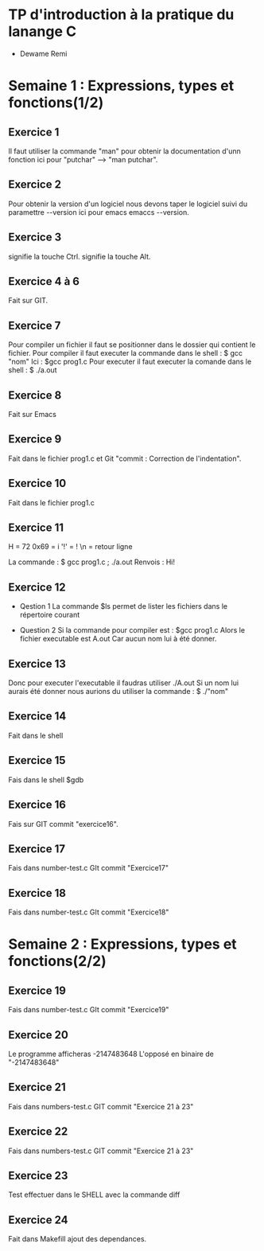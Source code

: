 # TP d'introduction à la pratique du lanange C

* Dewame Remi


# Semaine 1 : Expressions, types et fonctions(1/2)

## Exercice 1
Il faut utiliser la commande "man" pour obtenir la documentation d'unn fonction ici pour "putchar" --> "man putchar".

## Exercice 2
Pour obtenir la version d'un logiciel nous devons taper le logiciel suivi du paramettre --version ici pour emacs emaccs --version.

## Exercice 3
<C-> signifie la touche Ctrl.
<M-> signifie la touche Alt.

## Exercice 4 à 6 
Fait sur GIT.

## Exercice 7
Pour compiler un fichier il faut se positionner dans le dossier qui contient le fichier.
Pour compiler il faut executer la commande dans le shell : $ gcc "nom"
Ici : $gcc prog1.c
Pour executer il faut executer la comande dans le shell : $ ./a.out

## Exercice 8
Fait sur Emacs

## Exercice 9 
Fait dans le fichier prog1.c et Git "commit : Correction de l'indentation".

## Exercice 10
Fait dans le fichier prog1.c


## Exercice 11
H = 72
0x69 = i
'!' = !
\n = retour ligne

La commande : $ gcc prog1.c ; ./a.out
Renvois : Hi!

## Exercice 12
* Qestion 1
La commande $ls permet de lister les fichiers dans le répertoire courant

* Question 2
Si la commande pour compiler est : $gcc prog1.c 
Alors le fichier executable est A.out
Car aucun nom lui à été donner.
## Exercice 13
Donc pour executer l'executable il faudras utiliser 
./A.out
Si un nom lui aurais été donner nous aurions du utiliser la commande : $ ./"nom"

## Exercice 14
Fait dans le shell

## Exercice 15
Fais dans le shell $gdb

## Exercice 16
Fais sur GIT commit "exercice16".

## Exercice 17
Fais dans number-test.c GIt commit "Exercice17"

## Exercice 18
Fais dans number-test.c GIt commit "Exercice18"



# Semaine 2 : Expressions, types et fonctions(2/2)

## Exercice 19
Fais dans number-test.c GIt commit "Exercice19"

## Exercice 20
Le programme afficheras -2147483648 
L'opposé en binaire de "-2147483648"

## Exercice 21
Fais dans numbers-test.c GIT commit "Exercice 21 à 23"

## Exercice 22
Fais dans numbers-test.c GIT commit "Exercice 21 à 23"

## Exercice 23
Test effectuer dans le SHELL avec la commande diff

## Exercice 24
Fait dans Makefill ajout des dependances.


















